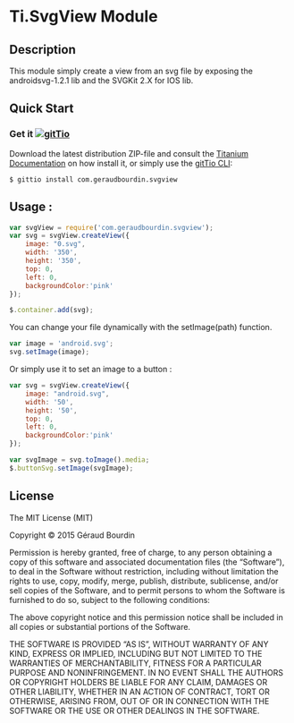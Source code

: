 # Ti.SvgView Module

## Description

This module simply create a view from an svg file by exposing the androidsvg-1.2.1 lib and the SVGKit 2.X for IOS lib. 

## Quick Start

### Get it [![gitTio](http://gitt.io/badge.png)](http://gitt.io/component/com.geraudbourdin.svgview)
Download the latest distribution ZIP-file and consult the [Titanium Documentation](http://docs.appcelerator.com/titanium/latest/#!/guide/Using_a_Module) on how install it, or simply use the [gitTio CLI](http://gitt.io/cli):

`$ gittio install com.geraudbourdin.svgview`

## Usage : 

```javascript
var svgView = require('com.geraudbourdin.svgview');
var svg = svgView.createView({
	image: "0.svg",
	width: '350',
	height: '350',
	top: 0,
	left: 0,
	backgroundColor:'pink'
});

$.container.add(svg);
```

You can change your file dynamically with the setImage(path) function.

```javascript
var image = 'android.svg';
svg.setImage(image);
```


Or simply use it to set an image to a button :

```javascript
var svg = svgView.createView({
	image: "android.svg",
	width: '50',
	height: '50',
	top: 0,
	left: 0,
	backgroundColor:'pink'
});

var svgImage = svg.toImage().media;
$.buttonSvg.setImage(svgImage);
```

## License
The MIT License (MIT)

Copyright © 2015 Géraud Bourdin

Permission is hereby granted, free of charge, to any person obtaining a copy of this software and associated documentation files (the “Software”), to deal in the Software without restriction, including without limitation the rights to use, copy, modify, merge, publish, distribute, sublicense, and/or sell copies of the Software, and to permit persons to whom the Software is furnished to do so, subject to the following conditions:

The above copyright notice and this permission notice shall be included in all copies or substantial portions of the Software.

THE SOFTWARE IS PROVIDED “AS IS”, WITHOUT WARRANTY OF ANY KIND, EXPRESS OR IMPLIED, INCLUDING BUT NOT LIMITED TO THE WARRANTIES OF MERCHANTABILITY, FITNESS FOR A PARTICULAR PURPOSE AND NONINFRINGEMENT. IN NO EVENT SHALL THE AUTHORS OR COPYRIGHT HOLDERS BE LIABLE FOR ANY CLAIM, DAMAGES OR OTHER LIABILITY, WHETHER IN AN ACTION OF CONTRACT, TORT OR OTHERWISE, ARISING FROM, OUT OF OR IN CONNECTION WITH THE SOFTWARE OR THE USE OR OTHER DEALINGS IN THE SOFTWARE.




